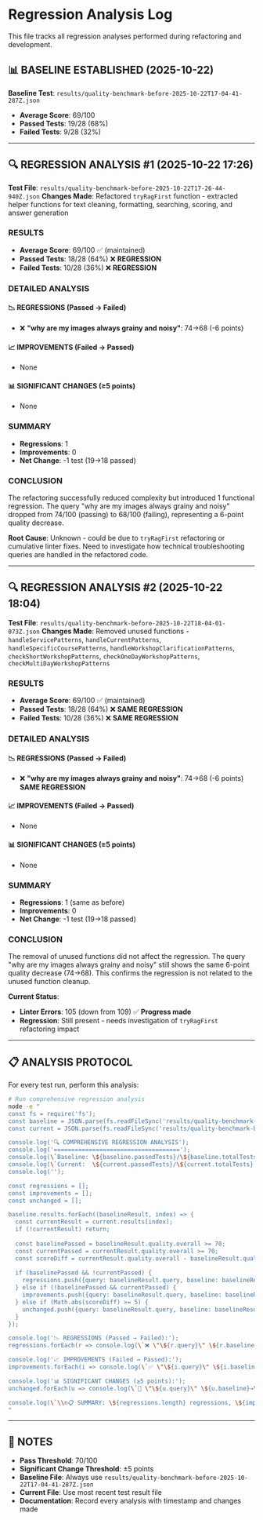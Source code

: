 # Regression Analysis Log

This file tracks all regression analyses performed during refactoring and development.

## 📊 **BASELINE ESTABLISHED (2025-10-22)**

**Baseline Test**: `results/quality-benchmark-before-2025-10-22T17-04-41-287Z.json`
- **Average Score**: 69/100
- **Passed Tests**: 19/28 (68%)
- **Failed Tests**: 9/28 (32%)

---

## 🔍 **REGRESSION ANALYSIS #1 (2025-10-22 17:26)**

**Test File**: `results/quality-benchmark-before-2025-10-22T17-26-44-940Z.json`
**Changes Made**: Refactored `tryRagFirst` function - extracted helper functions for text cleaning, formatting, searching, scoring, and answer generation

### **RESULTS**
- **Average Score**: 69/100 ✅ (maintained)
- **Passed Tests**: 18/28 (64%) ❌ **REGRESSION**
- **Failed Tests**: 10/28 (36%) ❌ **REGRESSION**

### **DETAILED ANALYSIS**

#### 📉 **REGRESSIONS (Passed → Failed)**
- ❌ **"why are my images always grainy and noisy"**: 74→68 (-6 points)

#### 📈 **IMPROVEMENTS (Failed → Passed)**
- None

#### 📊 **SIGNIFICANT CHANGES (≥5 points)**
- None

### **SUMMARY**
- **Regressions**: 1
- **Improvements**: 0  
- **Net Change**: -1 test (19→18 passed)

### **CONCLUSION**
The refactoring successfully reduced complexity but introduced 1 functional regression. The query "why are my images always grainy and noisy" dropped from 74/100 (passing) to 68/100 (failing), representing a 6-point quality decrease.

**Root Cause**: Unknown - could be due to `tryRagFirst` refactoring or cumulative linter fixes. Need to investigate how technical troubleshooting queries are handled in the refactored code.

---

## 🔍 **REGRESSION ANALYSIS #2 (2025-10-22 18:04)**

**Test File**: `results/quality-benchmark-before-2025-10-22T18-04-01-073Z.json`
**Changes Made**: Removed unused functions - `handleServicePatterns`, `handleCurrentPatterns`, `handleSpecificCoursePatterns`, `handleWorkshopClarificationPatterns`, `checkShortWorkshopPatterns`, `checkOneDayWorkshopPatterns`, `checkMultiDayWorkshopPatterns`

### **RESULTS**
- **Average Score**: 69/100 ✅ (maintained)
- **Passed Tests**: 18/28 (64%) ❌ **SAME REGRESSION**
- **Failed Tests**: 10/28 (36%) ❌ **SAME REGRESSION**

### **DETAILED ANALYSIS**

#### 📉 **REGRESSIONS (Passed → Failed)**
- ❌ **"why are my images always grainy and noisy"**: 74→68 (-6 points) **SAME REGRESSION**

#### 📈 **IMPROVEMENTS (Failed → Passed)**
- None

#### 📊 **SIGNIFICANT CHANGES (≥5 points)**
- None

### **SUMMARY**
- **Regressions**: 1 (same as before)
- **Improvements**: 0  
- **Net Change**: -1 test (19→18 passed)

### **CONCLUSION**
The removal of unused functions did not affect the regression. The query "why are my images always grainy and noisy" still shows the same 6-point quality decrease (74→68). This confirms the regression is not related to the unused function cleanup.

**Current Status**: 
- **Linter Errors**: 105 (down from 109) ✅ **Progress made**
- **Regression**: Still present - needs investigation of `tryRagFirst` refactoring impact

---

## 📋 **ANALYSIS PROTOCOL**

For every test run, perform this analysis:

```bash
# Run comprehensive regression analysis
node -e "
const fs = require('fs');
const baseline = JSON.parse(fs.readFileSync('results/quality-benchmark-before-2025-10-22T17-04-41-287Z.json', 'utf8'));
const current = JSON.parse(fs.readFileSync('results/quality-benchmark-before-2025-10-22T17-26-44-940Z.json', 'utf8'));

console.log('🔍 COMPREHENSIVE REGRESSION ANALYSIS');
console.log('====================================');
console.log(\`Baseline: \${baseline.passedTests}/\${baseline.totalTests} passed (\${baseline.averageScore}/100)\`);
console.log(\`Current:  \${current.passedTests}/\${current.totalTests} passed (\${current.averageScore}/100)\`);
console.log('');

const regressions = [];
const improvements = [];
const unchanged = [];

baseline.results.forEach((baselineResult, index) => {
  const currentResult = current.results[index];
  if (!currentResult) return;
  
  const baselinePassed = baselineResult.quality.overall >= 70;
  const currentPassed = currentResult.quality.overall >= 70;
  const scoreDiff = currentResult.quality.overall - baselineResult.quality.overall;
  
  if (baselinePassed && !currentPassed) {
    regressions.push({query: baselineResult.query, baseline: baselineResult.quality.overall, current: currentResult.quality.overall, diff: scoreDiff});
  } else if (!baselinePassed && currentPassed) {
    improvements.push({query: baselineResult.query, baseline: baselineResult.quality.overall, current: currentResult.quality.overall, diff: scoreDiff});
  } else if (Math.abs(scoreDiff) >= 5) {
    unchanged.push({query: baselineResult.query, baseline: baselineResult.quality.overall, current: currentResult.quality.overall, diff: scoreDiff});
  }
});

console.log('📉 REGRESSIONS (Passed → Failed):');
regressions.forEach(r => console.log(\`❌ \"\${r.query}\" \${r.baseline}→\${r.current} (\${r.diff})\`));

console.log('📈 IMPROVEMENTS (Failed → Passed):');
improvements.forEach(i => console.log(\`✅ \"\${i.query}\" \${i.baseline}→\${i.current} (+\${i.diff})\`));

console.log('📊 SIGNIFICANT CHANGES (≥5 points):');
unchanged.forEach(u => console.log(\`🔄 \"\${u.query}\" \${u.baseline}→\${u.current} (\${u.diff > 0 ? '+' : ''}\${u.diff})\`));

console.log(\`\\n📋 SUMMARY: \${regressions.length} regressions, \${improvements.length} improvements, \${unchanged.length} significant changes\`);
"
```

---

## 📝 **NOTES**

- **Pass Threshold**: 70/100
- **Significant Change Threshold**: ±5 points
- **Baseline File**: Always use `results/quality-benchmark-before-2025-10-22T17-04-41-287Z.json`
- **Current File**: Use most recent test result file
- **Documentation**: Record every analysis with timestamp and changes made


